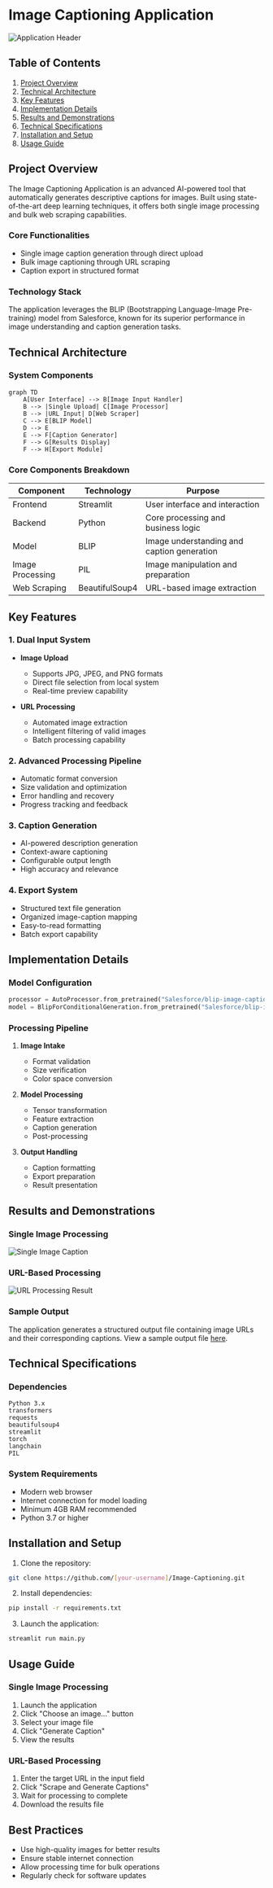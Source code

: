 # Image Captioning Application
![Application Header](https://github.com/AryanDahiya00/Image-Captioning/blob/main/OUTPUT/output1.JPG)

## Table of Contents
1. [Project Overview](#project-overview)
2. [Technical Architecture](#technical-architecture)
3. [Key Features](#key-features)
4. [Implementation Details](#implementation-details)
5. [Results and Demonstrations](#results-and-demonstrations)
6. [Technical Specifications](#technical-specifications)
7. [Installation and Setup](#installation-and-setup)
8. [Usage Guide](#usage-guide)

## Project Overview

The Image Captioning Application is an advanced AI-powered tool that automatically generates descriptive captions for images. Built using state-of-the-art deep learning techniques, it offers both single image processing and bulk web scraping capabilities.

### Core Functionalities
- Single image caption generation through direct upload
- Bulk image captioning through URL scraping
- Caption export in structured format

### Technology Stack
The application leverages the BLIP (Bootstrapping Language-Image Pre-training) model from Salesforce, known for its superior performance in image understanding and caption generation tasks.

## Technical Architecture

### System Components
```mermaid
graph TD
    A[User Interface] --> B[Image Input Handler]
    B --> |Single Upload| C[Image Processor]
    B --> |URL Input| D[Web Scraper]
    C --> E[BLIP Model]
    D --> E
    E --> F[Caption Generator]
    F --> G[Results Display]
    F --> H[Export Module]
```

### Core Components Breakdown

| Component | Technology | Purpose |
|-----------|------------|----------|
| Frontend | Streamlit | User interface and interaction |
| Backend | Python | Core processing and business logic |
| Model | BLIP | Image understanding and caption generation |
| Image Processing | PIL | Image manipulation and preparation |
| Web Scraping | BeautifulSoup4 | URL-based image extraction |

## Key Features

### 1. Dual Input System
- **Image Upload**
  - Supports JPG, JPEG, and PNG formats
  - Direct file selection from local system
  - Real-time preview capability

- **URL Processing**
  - Automated image extraction
  - Intelligent filtering of valid images
  - Batch processing capability

### 2. Advanced Processing Pipeline
- Automatic format conversion
- Size validation and optimization
- Error handling and recovery
- Progress tracking and feedback

### 3. Caption Generation
- AI-powered description generation
- Context-aware captioning
- Configurable output length
- High accuracy and relevance

### 4. Export System
- Structured text file generation
- Organized image-caption mapping
- Easy-to-read formatting
- Batch export capability

## Implementation Details

### Model Configuration
```python
processor = AutoProcessor.from_pretrained("Salesforce/blip-image-captioning-base")
model = BlipForConditionalGeneration.from_pretrained("Salesforce/blip-image-captioning-base")
```

### Processing Pipeline
1. **Image Intake**
   - Format validation
   - Size verification
   - Color space conversion

2. **Model Processing**
   - Tensor transformation
   - Feature extraction
   - Caption generation
   - Post-processing

3. **Output Handling**
   - Caption formatting
   - Export preparation
   - Result presentation

## Results and Demonstrations

### Single Image Processing
![Single Image Caption](https://github.com/AryanDahiya00/Image-Captioning/blob/main/OUTPUT/output_image.JPG)

### URL-Based Processing
![URL Processing Result](https://github.com/AryanDahiya00/Image-Captioning/blob/main/OUTPUT/output_url.JPG)

### Sample Output
The application generates a structured output file containing image URLs and their corresponding captions. View a sample output file [here](https://github.com/AryanDahiya00/Image-Captioning/blob/main/OUTPUT/captions.txt).

## Technical Specifications

### Dependencies
```plaintext
Python 3.x
transformers
requests
beautifulsoup4
streamlit
torch
langchain
PIL
```

### System Requirements
- Modern web browser
- Internet connection for model loading
- Minimum 4GB RAM recommended
- Python 3.7 or higher

## Installation and Setup

1. Clone the repository:
```bash
git clone https://github.com/[your-username]/Image-Captioning.git
```

2. Install dependencies:
```bash
pip install -r requirements.txt
```

3. Launch the application:
```bash
streamlit run main.py
```

## Usage Guide

### Single Image Processing
1. Launch the application
2. Click "Choose an image..." button
3. Select your image file
4. Click "Generate Caption"
5. View the results

### URL-Based Processing
1. Enter the target URL in the input field
2. Click "Scrape and Generate Captions"
3. Wait for processing to complete
4. Download the results file

## Best Practices
- Use high-quality images for better results
- Ensure stable internet connection
- Allow processing time for bulk operations
- Regularly check for software updates


